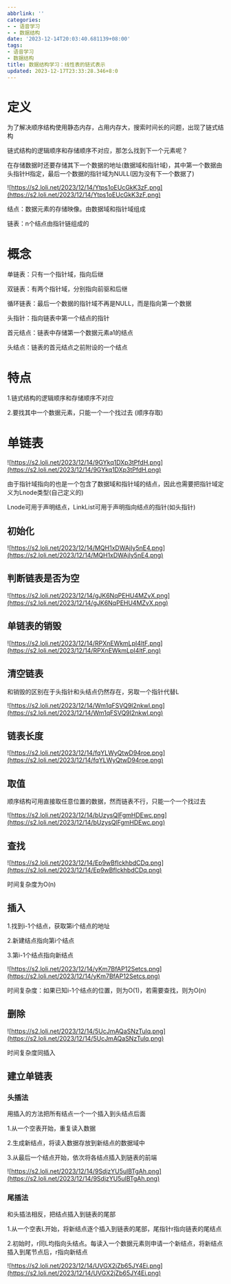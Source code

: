 ```yaml
---
abbrlink: ''
categories:
- - 语音学习
- - 数据结构
date: '2023-12-14T20:03:40.681139+08:00'
tags:
- 语音学习
- 数据结构
title: 数据结构学习：线性表的链式表示
updated: 2023-12-17T23:33:28.346+8:0
---
```

# 定义

为了解决顺序结构使用静态内存，占用内存大，搜索时间长的问题，出现了链式结构

链式结构的逻辑顺序和存储顺序不对应，那怎么找到下一个元素呢？

在存储数据时还要存储其下一个数据的地址(数据域和指针域)，其中第一个数据由头指针H指定，最后一个数据的指针域为NULL(因为没有下一个数据了)

![https://s2.loli.net/2023/12/14/Ytps1oEUcGkK3zF.png](https://s2.loli.net/2023/12/14/Ytps1oEUcGkK3zF.png)

结点：数据元素的存储映像。由数据域和指针域组成

链表：n个结点由指针链组成的

# 概念

单链表：只有一个指针域，指向后继

双链表：有两个指针域，分别指向前驱和后继

循环链表：最后一个数据的指针域不再是NULL，而是指向第一个数据

头指针：指向链表中第一个结点的指针

首元结点：链表中存储第一个数据元素a1的结点

头结点：链表的首元结点之前附设的一个结点

# 特点

1.链式结构的逻辑顺序和存储顺序不对应

2.要找其中一个数据元素，只能一个一个找过去 (顺序存取)

# 单链表

![https://s2.loli.net/2023/12/14/9GYkq1DXp3tPfdH.png](https://s2.loli.net/2023/12/14/9GYkq1DXp3tPfdH.png)

由于指针域指向的也是一个包含了数据域和指针域的结点，因此也需要把指针域定义为Lnode类型(自己定义的)

Lnode可用于声明结点，LinkList可用于声明指向结点的指针(如头指针)

## 初始化

![https://s2.loli.net/2023/12/14/MQH1xDWAjIy5nE4.png](https://s2.loli.net/2023/12/14/MQH1xDWAjIy5nE4.png)

## 判断链表是否为空

![https://s2.loli.net/2023/12/14/gJK6NqPEHU4MZvX.png](https://s2.loli.net/2023/12/14/gJK6NqPEHU4MZvX.png)

## 单链表的销毁

![https://s2.loli.net/2023/12/14/RPXnEWkmLpI4ltF.png](https://s2.loli.net/2023/12/14/RPXnEWkmLpI4ltF.png)

## 清空链表

和销毁的区别在于头指针和头结点仍然存在，另取一个指针代替L

![https://s2.loli.net/2023/12/14/Wm1qFSVQ9I2nkwl.png](https://s2.loli.net/2023/12/14/Wm1qFSVQ9I2nkwl.png)

## 链表长度

![https://s2.loli.net/2023/12/14/fqYLWyQtwD94roe.png](https://s2.loli.net/2023/12/14/fqYLWyQtwD94roe.png)

## 取值

顺序结构可用直接取任意位置的数据，然而链表不行，只能一个一个找过去

![https://s2.loli.net/2023/12/14/bUzysQlFgmHDEwc.png](https://s2.loli.net/2023/12/14/bUzysQlFgmHDEwc.png)

## 查找

![https://s2.loli.net/2023/12/14/Ep9wBfIckhbdCDq.png](https://s2.loli.net/2023/12/14/Ep9wBfIckhbdCDq.png)

时间复杂度为O(n)

## 插入

1.找到i-1个结点，获取第i个结点的地址

2.新建结点指向第i个结点

3.第i-1个结点指向新结点

![https://s2.loli.net/2023/12/14/yKm7BfAP12Setcs.png](https://s2.loli.net/2023/12/14/yKm7BfAP12Setcs.png)

时间复杂度：如果已知i-1个结点的位置，则为O(1)，若需要查找，则为O(n)

## 删除

![https://s2.loli.net/2023/12/14/5UcJmAQaSNzTulq.png](https://s2.loli.net/2023/12/14/5UcJmAQaSNzTulq.png)

时间复杂度同插入

## 建立单链表

### 头插法

用插入的方法把所有结点一个一个插入到头结点后面

1.从一个空表开始，重复读入数据

2.生成新结点，将读入数据存放到新结点的数据域中

3.从最后一个结点开始，依次将各结点插入到链表的前端

![https://s2.loli.net/2023/12/14/9SdjzYU5ulBTgAh.png](https://s2.loli.net/2023/12/14/9SdjzYU5ulBTgAh.png)

### 尾插法

和头插法相反，把结点插入到链表的尾部

1.从一个空表L开始，将新结点逐个插入到链表的尾部，尾指针r指向链表的尾结点

2.初始时，r同L均指向头结点。每读入一个数据元素则申请一个新结点，将新结点插入到尾节点后，r指向新结点

![https://s2.loli.net/2023/12/14/UVGX2jZb65JY4Ei.png](https://s2.loli.net/2023/12/14/UVGX2jZb65JY4Ei.png)
